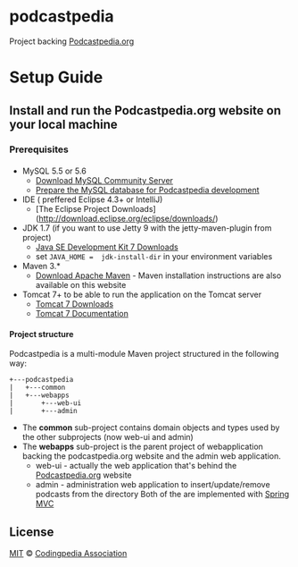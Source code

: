 podcastpedia
================

Project backing [Podcastpedia.org](http://www.podcastpedia.org)

Setup Guide
================

## Install and run the Podcastpedia.org website on your local machine

### Prerequisites
#### 
* MySQL 5.5 or 5.6 
  * [Download MySQL Community Server](http://dev.mysql.com/downloads/mysql/)
  * [Prepare the MySQL database for Podcastpedia development](https://github.com/podcastpedia/podcastpedia-sql)
* IDE ( preffered Eclipse 4.3+ or IntelliJ) 
  * [The Eclipse Project Downloads] (http://download.eclipse.org/eclipse/downloads/)
* JDK 1.7 (if you want to use Jetty 9 with the jetty-maven-plugin from project)
  * [Java SE Development Kit 7 Downloads](http://www.oracle.com/technetwork/java/javase/downloads/jdk7-downloads-1880260.html)
  * set `JAVA_HOME =  jdk-install-dir` in your environment variables
* Maven 3.*
  * [Download Apache Maven](http://maven.apache.org/download.cgi) - Maven installation instructions are also available on this website
* Tomcat 7+ to be able to run the application on the Tomcat server
  *  [Tomcat 7 Downloads](http://tomcat.apache.org/download-70.cgi)
  *  [Tomcat 7 Documentation](http://tomcat.apache.org/tomcat-7.0-doc/index.html)

#### Project structure
Podcastpedia is a multi-module Maven project structured in the following way:
```
+---podcastpedia
|   +---common
|   +---webapps
|       +---web-ui
|       +---admin
```
* The **common** sub-project contains domain objects and types used by the other subprojects (now web-ui and admin)
* The **webapps** sub-project is the parent project of webapplication backing the podcastpedia.org website and the admin web application.
  * web-ui - actually the web application that's behind the  [Podcastpedia.org](http://www.podcastpedia.org) website
  * admin - administration web application to insert/update/remove podcasts from the directory
Both of the are implemented with [Spring MVC](http://docs.spring.io/spring/docs/current/spring-framework-reference/html/mvc.html)


## License

[MIT](https://github.com/podcastpedia/podcastpedia-web/blob/master/LICENSE.txt) &copy; [Codingpedia Association](http://www.codingpedia.org/about-us/)
